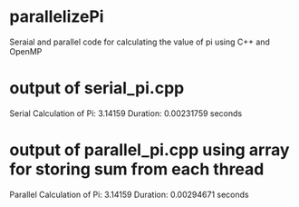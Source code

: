 # parallelizePi
Seraial and parallel code for calculating the value of pi using C++ and OpenMP

# output of serial_pi.cpp
Serial Calculation of Pi: 3.14159
Duration: 0.00231759 seconds

# output of parallel_pi.cpp using array for storing sum from each thread
Parallel Calculation of Pi: 3.14159
Duration: 0.00294671 seconds
